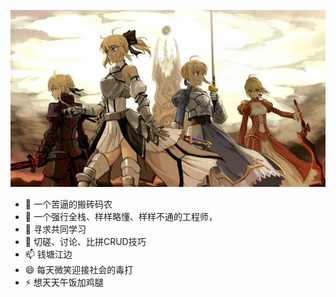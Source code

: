 
![](https://raw.githubusercontent.com/sunskybrave/picbed/master/4.jpg)

- 🔭 一个苦逼的搬砖码农
- 🌱 一个强行全栈、样样略懂、样样不通的工程师，
- 👯 寻求共同学习
- 💬 切磋、讨论、比拼CRUD技巧
- 📫 钱塘江边
- 😄 每天微笑迎接社会的毒打
- ⚡ 想天天午饭加鸡腿
